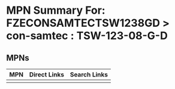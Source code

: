 



# MPN Summary For: FZECONSAMTECTSW1238GD > con-samtec : TSW-123-08-G-D

## MPNs
  

|MPN|Direct Links|Search Links|
| :--- | :--- | :--- |
||||
